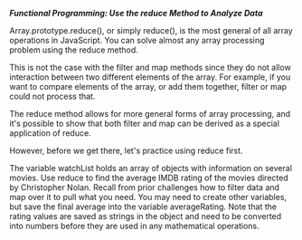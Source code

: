 ***Functional Programming: Use the reduce Method to Analyze Data***

Array.prototype.reduce(), or simply reduce(), is the most general of all array operations in JavaScript. You can solve almost any array processing problem using the reduce method.

This is not the case with the filter and map methods since they do not allow interaction between two different elements of the array. For example, if you want to compare elements of the array, or add them together, filter or map could not process that.

The reduce method allows for more general forms of array processing, and it's possible to show that both filter and map can be derived as a special application of reduce.

However, before we get there, let's practice using reduce first.

The variable watchList holds an array of objects with information on several movies. Use reduce to find the average IMDB rating of the movies directed by Christopher Nolan. Recall from prior challenges how to filter data and map over it to pull what you need. You may need to create other variables, but save the final average into the variable averageRating. Note that the rating values are saved as strings in the object and need to be converted into numbers before they are used in any mathematical operations.
